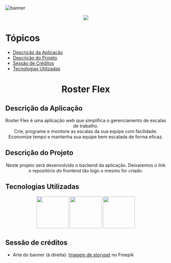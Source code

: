 ![banner](https://raw.githubusercontent.com/xflprflx/roster-flex-backend/document/readme/assets/Roster%20Flex.png)

<p align="center">
<img loading="lazy" src="http://img.shields.io/static/v1?label=STATUS&message=EM%20DESENVOLVIMENTO&color=GREEN&style=for-the-badge"/>
</p>

Tópicos
=================
<!--ts-->
   * [Descrição da Aplicação](#descricao-da-aplicacao)
   * [Descrição do Projeto](#descricao-do-projeto)
   * [Sessão de Créditos](#sessao-de-creditos)
   * [Tecnologias Utilizadas](#tecnologias-utilizadas)
<!--te-->

<h1 align="center">Roster Flex</h1>
<a id="descricao-da-aplicacao"></a>

## Descrição da Aplicação
<p align="center">Roster Flex é uma aplicação web que simplifica o gerenciamento de escalas de trabalho.<br>Crie, programe e monitore as escalas da sua equipe com facilidade.<br>Economize tempo e mantenha sua equipe bem escalada de forma eficaz.</p>

<a id="descricao-do-projeto"></a>
## Descrição do Projeto 
<p align="center">Neste projeto será desenvolvido o backend da aplicação. Deixaremos o link o repositório do frontend tão logo o mesmo for criado.</p>

<a id="tecnologias-utilizadas"></a>
## Tecnologias Utilizadas
<div align="center">
<img src="https://cdn.jsdelivr.net/gh/devicons/devicon/icons/java/java-original-wordmark.svg" width=100px/>
<img src="https://cdn.jsdelivr.net/gh/devicons/devicon/icons/spring/spring-original-wordmark.svg" width=100px/>
<img src="https://cdn.jsdelivr.net/gh/devicons/devicon/icons/postgresql/postgresql-original-wordmark.svg" width=100px/>
</div>
          







<a id="sessao-de-creditos"></a>
## Sessão de créditos
- Arte do banner (à direita): <a href="https://br.freepik.com/vetores-gratis/ilustracao-do-conceito-de-gerenciamento-de-tempo_7079478.htm#query=schedule&position=16&from_view=search&track=sph">Imagem de storyset</a> no Freepik

